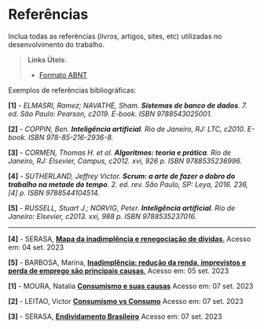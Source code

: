 # Referências

Inclua todas as referências (livros, artigos, sites, etc) utilizadas no desenvolvimento do trabalho.

> **Links Úteis**:
> - [Formato ABNT](https://www.normastecnicas.com/referencias/)

Exemplos de referências bibliográficas:

**[1]** - _ELMASRI, Ramez; NAVATHE, Sham. **Sistemas de banco de dados**. 7. ed. São Paulo: Pearson, c2019. E-book. ISBN 9788543025001._

**[2]** - _COPPIN, Ben. **Inteligência artificial**. Rio de Janeiro, RJ: LTC, c2010. E-book. ISBN 978-85-216-2936-8._

**[3]** - _CORMEN, Thomas H. et al. **Algoritmos: teoria e prática**. Rio de Janeiro, RJ: Elsevier, Campus, c2012. xvi, 926 p. ISBN 9788535236996._

**[4]** - _SUTHERLAND, Jeffrey Victor. **Scrum: a arte de fazer o dobro do trabalho na metade do tempo**. 2. ed. rev. São Paulo, SP: Leya, 2016. 236, [4] p. ISBN 9788544104514._

**[5]** - _RUSSELL, Stuart J.; NORVIG, Peter. **Inteligência artificial**. Rio de Janeiro: Elsevier, c2013. xxi, 988 p. ISBN 9788535237016._

---

**[4]** - SERASA, [**Mapa da inadimplência e renegociação de dívidas**.](https://cdn.builder.io/o/assets%2Fb212bb18f00a40869a6cd42f77cbeefc%2Fc6acc7b004cd4828b714fcb36c92b181?alt=media&token=92c2f8b9-423a-4535-8004-f30fbdc40ff7&apiKey=b212bb18f00a40869a6cd42f77cbeefc.) Acesso em: 04 set. 2023

**[5]** - BARBOSA, Marina, [**Inadimplência: redução da renda, imprevistos e perda de emprego são principais causas**.](https://cndl.org.br/varejosa/inadimplencia-reducao-da-renda-imprevistos-e-perda-de-emprego-sao-principais-causas/.) Acesso em: 05 set. 2023

**[1]** - MOURA, Natalia [**Consumismo e suas causas**](https://www.politize.com.br/consumismo-o-que-e/#:~:text=O%20consumismo%20n%C3%A3o%20tem%20uma,propaganda%20utilizadas%20por%20organiza%C3%A7%C3%B5es%20empresariais.) Acesso em: 07 set. 2023

**[2]** - LEITAO, Victor [**Consumismo vs Consumo**](https://www.idinheiro.com.br/financaspessoais/consumismo-como-evitar/) Acesso em: 07 set. 2023

**[3]** - SERASA, [**Endividamento Brasileiro**](https://www.serasa.com.br/limpa-nome-online/blog/endividamento-no-brasil/) Acesso em: 07 set. 2023

